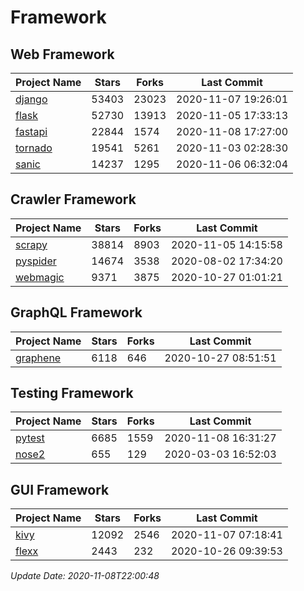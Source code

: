 # Framework

## Web Framework
| Project Name | Stars | Forks | Last Commit |
| ------------ | ----- | ----- | ----------- |
| [django](https://github.com/django/django) | 53403 | 23023 | 2020-11-07 19:26:01 |
| [flask](https://github.com/pallets/flask) | 52730 | 13913 | 2020-11-05 17:33:13 |
| [fastapi](https://github.com/tiangolo/fastapi) | 22844 | 1574 | 2020-11-08 17:27:00 |
| [tornado](https://github.com/tornadoweb/tornado) | 19541 | 5261 | 2020-11-03 02:28:30 |
| [sanic](https://github.com/huge-success/sanic) | 14237 | 1295 | 2020-11-06 06:32:04 |

## Crawler Framework
| Project Name | Stars | Forks | Last Commit |
| ------------ | ----- | ----- | ----------- |
| [scrapy](https://github.com/scrapy/scrapy) | 38814 | 8903 | 2020-11-05 14:15:58 |
| [pyspider](https://github.com/binux/pyspider) | 14674 | 3538 | 2020-08-02 17:34:20 |
| [webmagic](https://github.com/code4craft/webmagic) | 9371 | 3875 | 2020-10-27 01:01:21 |

## GraphQL Framework
| Project Name | Stars | Forks | Last Commit |
| ------------ | ----- | ----- | ----------- |
| [graphene](https://github.com/graphql-python/graphene) | 6118 | 646 | 2020-10-27 08:51:51 |

## Testing Framework
| Project Name | Stars | Forks | Last Commit |
| ------------ | ----- | ----- | ----------- |
| [pytest](https://github.com/pytest-dev/pytest) | 6685 | 1559 | 2020-11-08 16:31:27 |
| [nose2](https://github.com/nose-devs/nose2) | 655 | 129 | 2020-03-03 16:52:03 |

## GUI Framework
| Project Name | Stars | Forks | Last Commit |
| ------------ | ----- | ----- | ----------- |
| [kivy](https://github.com/kivy/kivy) | 12092 | 2546 | 2020-11-07 07:18:41 |
| [flexx](https://github.com/flexxui/flexx) | 2443 | 232 | 2020-10-26 09:39:53 |

*Update Date: 2020-11-08T22:00:48*